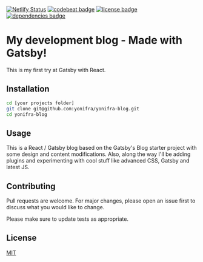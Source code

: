 [![Netlify Status](https://api.netlify.com/api/v1/badges/43aec34d-725b-4d45-a3e9-4d1ef8b6e57d/deploy-status)](https://app.netlify.com/sites/infallible-carson-4428d0/deploys)
[![codebeat badge](https://codebeat.co/badges/e501e051-b059-4a45-831c-908f8c6021a0)](https://codebeat.co/projects/github-com-yonifra-yonifra-blog-master)
[![license badge](https://img.shields.io/badge/license-MIT-green)](https://img.shields.io/badge/license-MIT-green)
[![dependencies badge](https://img.shields.io/david/yonifra/yonifra-blog)](https://img.shields.io/david/yonifra/yonifra-blog)

# My development blog - Made with Gatsby!

This is my first try at Gatsby with React.

## Installation

```bash
cd [your projects folder]
git clone git@github.com:yonifra/yonifra-blog.git
cd yonifra-blog
```

## Usage
This is a React / Gatsby blog based on the Gatsby's Blog starter project with some design and content modifications. Also, along the way I'll be adding plugins and experimenting with cool stuff like advanced CSS, Gatsby and latest JS.

## Contributing
Pull requests are welcome. 
For major changes, please open an issue first to discuss what you would like to change.

Please make sure to update tests as appropriate.

## License
[MIT](https://choosealicense.com/licenses/mit/)
